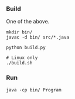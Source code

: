 ### Build

One of the above.

    mkdir bin/
    javac -d bin/ src/*.java

    python build.py

    # Linux only
    ./build.sh

### Run

    java -cp bin/ Program